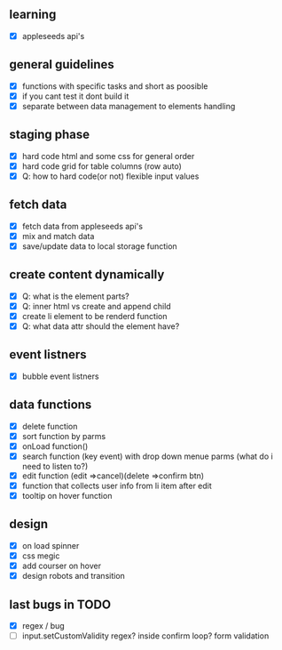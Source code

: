 ## learning

- [x] appleseeds api's

## general guidelines

- [x] functions with specific tasks and short as poosible
- [x] if you cant test it dont build it
- [x] separate between data management to elements handling

## staging phase

- [x] hard code html and some css for general order
- [x] hard code grid for table columns (row auto)
- [x] Q: how to hard code(or not) flexible input values

## fetch data

- [x] fetch data from appleseeds api's
- [x] mix and match data
- [x] save/update data to local storage function

## create content dynamically

- [x] Q: what is the element parts?
- [x] Q: inner html vs create and append child
- [x] create li element to be renderd function
- [x] Q: what data attr should the element have?

## event listners

- [x] bubble event listners

## data functions

- [x] delete function
- [x] sort function by parms
- [x] onLoad function()
- [x] search function (key event) with drop down menue parms (what do i need to listen to?)
- [x] edit function (edit =>cancel)(delete =>confirm btn)
- [x] function that collects user info from li item after edit
- [x] tooltip on hover function

## design

- [x] on load spinner
- [x] css megic
- [x] add courser on hover
- [x] design robots and transition

## last bugs in TODO

- [x] regex / bug
- [ ] input.setCustomValidity regex? inside confirm loop? form validation
